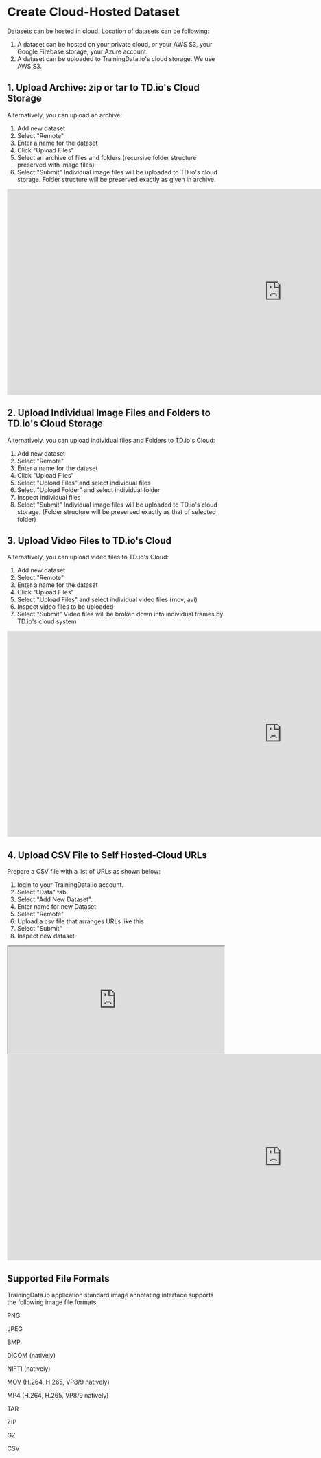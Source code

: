 # Create Cloud-Hosted Dataset
Datasets can be hosted in cloud. Location of datasets can be following:
1. A dataset can be hosted on your private cloud, or your AWS S3, your Google Firebase storage, your Azure account.
2. A dataset can be uploaded to TrainingData.io's cloud storage. We use AWS S3.

## 1. Upload Archive: zip or tar to TD.io's Cloud Storage

Alternatively, you can upload an archive:

1. Add new dataset
2. Select "Remote"
3. Enter a name for the dataset
4. Click "Upload Files"
5. Select an archive of files and folders (recursive folder structure preserved with image files)
6. Select "Submit"
Individual image files will be uploaded to TD.io's cloud storage. Folder structure will be preserved exactly as given in archive.

<!-- [![Archive (zip) Dataset - Edited](https://i.ytimg.com/vi/WbTMiDM2b2M/hqdefault.jpg)](https://www.youtube.com/watch?v=WbTMiDM2b2M&feature=youtu.be) -->

<div class="video-wrapper">
  <iframe width="1280" height="480" src="https://www.youtube.com/embed/WbTMiDM2b2M" frameborder="0" allowfullscreen></iframe>
</div>

## 2. Upload Individual Image Files and Folders to TD.io's Cloud Storage

Alternatively, you can upload individual files and Folders to TD.io's Cloud:

1. Add new dataset
2. Select "Remote"
3. Enter a name for the dataset
4. Click "Upload Files"
5. Select "Upload Files" and select individual files
6. Select "Upload Folder" and select individual folder
7. Inspect individual files
8. Select "Submit"
Individual image files will be uploaded to TD.io's cloud storage. (Folder structure will be preserved exactly as that of selected folder)

## 3. Upload Video Files to TD.io's Cloud

Alternatively, you can upload video files to TD.io's Cloud:

1. Add new dataset
2. Select "Remote"
3. Enter a name for the dataset
4. Click "Upload Files"
5. Select "Upload Files" and select individual video files (mov, avi)
6. Inspect video files to be uploaded
8. Select "Submit"
Video files will be broken down into individual frames by TD.io's cloud system

<!-- [![Video File Upload](https://i.ytimg.com/vi/Dvd2DtY1j9s/hqdefault.jpg)](https://www.youtube.com/watch?v=Dvd2DtY1j9s&feature=youtu.be) -->

<div class="video-wrapper">
  <iframe width="1280" height="480" src="https://www.youtube.com/embed/Dvd2DtY1j9s" frameborder="0" allowfullscreen></iframe>
</div>

## 4. Upload CSV File to Self Hosted-Cloud URLs

Prepare a CSV file with a list of URLs as shown below:

1. login to your TrainingData.io account.
2. Select "Data" tab.
3. Select "Add New Dataset".
4. Enter name for new Dataset
5. Select "Remote"
6. Upload a csv file that arranges URLs like this
7. Select "Submit"
8. Inspect new dataset

<iframe width='100%' height='250'  src="https://docs.google.com/spreadsheets/d/e/2PACX-1vRkA6t3G5QC45Kt7f14ntmhvhptID70YQfjoUZWcHIYYVbBCm96oJmXpjpsJd6cZ56eglJzX1T0P7-Z/pubhtml?gid=1329669182&amp;single=true&amp;widget=true&amp;headers=false"></iframe>

<!-- [![Self Hosted Cloud Dataset](https://i.ytimg.com/vi/p8wubMrjpKw/hqdefault.jpg)](https://www.youtube.com/watch?v=p8wubMrjpKw&feature=youtu.be) -->

<div class="video-wrapper">
  <iframe width="1280" height="480" src="https://www.youtube.com/embed/p8wubMrjpKw" frameborder="0" allowfullscreen></iframe>
</div>

## Supported File Formats

TrainingData.io application standard image annotating interface supports the following image file formats.

PNG

JPEG

BMP

DICOM (natively)

NIFTI (natively)

MOV (H.264, H.265, VP8/9 natively)

MP4 (H.264, H.265, VP8/9 natively)

TAR

ZIP

GZ

CSV